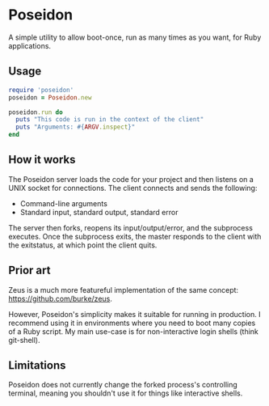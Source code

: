 # Poseidon

A simple utility to allow boot-once, run as many times as you want,
for Ruby applications.

## Usage

```ruby
require 'poseidon'
poseidon = Poseidon.new

poseidon.run do
  puts "This code is run in the context of the client"
  puts "Arguments: #{ARGV.inspect}"
end
```

## How it works

The Poseidon server loads the code for your project and then listens
on a UNIX socket for connections. The client connects and sends the
following:

- Command-line arguments
- Standard input, standard output, standard error

The server then forks, reopens its input/output/error, and the
subprocess executes. Once the subprocess exits, the master responds to
the client with the exitstatus, at which point the client quits.

## Prior art

Zeus is a much more featureful implementation of the same concept:
https://github.com/burke/zeus.

However, Poseidon's simplicity makes it suitable for running in
production. I recommend using it in environments where you need to
boot many copies of a Ruby script. My main use-case is for
non-interactive login shells (think git-shell).

## Limitations

Poseidon does not currently change the forked process's controlling
terminal, meaning you shouldn't use it for things like interactive
shells.
